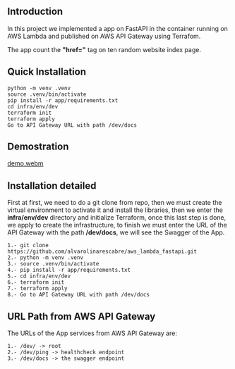## Introduction
In this project we implemented a app on FastAPI in the container running on AWS Lambda and published on AWS API Gateway
using Terrafom.

The app count the **"href="** tag on ten random website index page.


## Quick Installation
    python -m venv .venv
    source .venv/bin/activate
    pip install -r app/requirements.txt
    cd infra/env/dev
    terraform init
    terraform apply
    Go to API Gateway URL with path /dev/docs
    
## Demostration

[demo.webm](https://github.com/alvarolinarescabre/aws_lambda_fastapi/assets/12623570/79c80fa1-3be6-4649-865f-93b89f53ac84)

## Installation detailed

First at first, we need to do a git clone from repo, 
then we must create the virtual environment to activate it and install the libraries, then we enter the **infra/env/dev**
directory and initialize Terraform, once this last step is done, we apply to create the infrastructure, to finish we
must enter the URL of the API Gateway with the path **/dev/docs**, we will see the Swagger of the App.

    1.- git clone  https://github.com/alvarolinarescabre/aws_lambda_fastapi.git
    2.- python -m venv .venv
    3.- source .venv/bin/activate
    4.- pip install -r app/requirements.txt
    5.- cd infra/env/dev
    6.- terraform init
    7.- terraform apply
    8.- Go to API Gateway URL with path /dev/docs


## URL Path from AWS API Gateway

The URLs of the App services from AWS API Gateway are:

    1.- /dev/ -> root
    2.- /dev/ping -> healthcheck endpoint
    3.- /dev/docs -> the swagger endpoint
